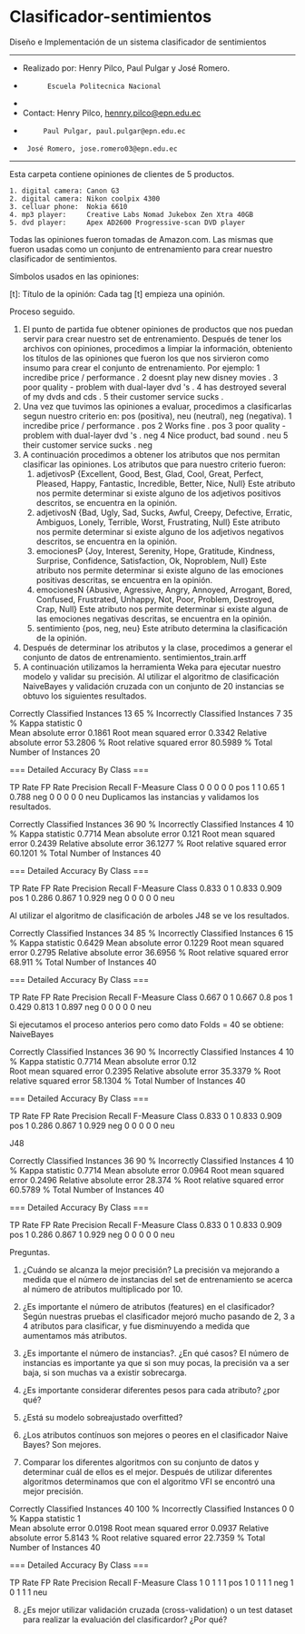# Clasificador-sentimientos
                         
Diseño e Implementación de un sistema clasificador de sentimientos
 *****************************************************************************
* Realizado por: Henry Pilco, Paul Pulgar y José Romero.
*			Escuela Politecnica Nacional
*
* Contact: Henry Pilco, hennry.pilco@epn.edu.ec 
*          Paul Pulgar, paul.pulgar@epn.edu.ec
*	   José Romero, jose.romero03@epn.edu.ec
*****************************************************************************

Esta carpeta contiene opiniones de clientes de 5 productos.

	1. digital camera: Canon G3
	2. digital camera: Nikon coolpix 4300
	3. celluar phone:  Nokia 6610
	4. mp3 player:     Creative Labs Nomad Jukebox Zen Xtra 40GB
	5. dvd player:     Apex AD2600 Progressive-scan DVD player

Todas las opiniones fueron tomadas de Amazon.com. Las mismas que fueron usadas
como un conjunto de entrenamiento para crear nuestro clasificador de sentimientos.

Símbolos usados en las opiniones: 

  [t]: Título de la opinión: Cada tag [t] empieza una opinión. 

Proceso seguido.

1. El punto de partida fue obtener opiniones de productos que nos puedan servir para crear nuestro set de entrenamiento.
   Después de tener los archivos con opiniones, procedimos a limpiar la información, obteniento los títulos de las opiniones que fueron
   los que nos sirvieron como insumo para crear el conjunto de entrenamiento. Por ejemplo:
	1 incredibe price / performance . 
	2 doesnt play new disney movies . 
	3 poor quality - problem with dual-layer dvd 's . 
	4 has destroyed several of my dvds and cds . 
	5 their customer service sucks . 
2. Una vez que tuvimos las opiniones a evaluar, procedimos a clasificarlas segun nuestro criterio en: pos (positiva), neu (neutral), neg (negativa).
	1 incredibe price / performance . pos
	2 Works fine . pos
	3 poor quality - problem with dual-layer dvd 's . neg
	4 Nice product, bad sound . neu
	5 their customer service sucks . neg
3. A continuación procedimos a obtener los atributos que nos permitan clasificar las opiniones. Los atributos que para nuestro criterio fueron:
	1. adjetivosP {Excellent, Good, Best, Glad, Cool, Great, Perfect, Pleased, Happy, Fantastic, Incredible, Better, Nice, Null}
	   Este atributo nos permite determinar si existe alguno de los adjetivos positivos descritos, se encuentra en la opinión.
	2. adjetivosN {Bad, Ugly, Sad, Sucks, Awful, Creepy, Defective, Erratic, Ambiguos, Lonely, Terrible, Worst, Frustrating, Null}
	   Este atributo nos permite determinar si existe alguno de los adjetivos negativos descritos, se encuentra en la opinión.
	3. emocionesP {Joy, Interest, Serenity, Hope, Gratitude, Kindness, Surprise, Confidence, Satisfaction, Ok, Noproblem, Null} 
	   Este atributo nos permite determinar si existe alguno de las emociones positivas descritas, se encuentra en la opinión.
	4. emocionesN {Abusive, Agressive, Angry, Annoyed, Arrogant, Bored, Confused, Frustrated, Unhappy, Not, Poor, Problem, Destroyed, Crap, Null}
	   Este atributo nos permite determinar si existe alguna de las emociones negativas descritas, se encuentra en la opinión.
	5. sentimiento {pos, neg, neu}
	   Este atributo determina la clasificación de la opinión.
4. Después de determinar los atributos y la clase, procedimos a generar el conjunto de datos de entrenamiento. sentimientos_train.arff
5. A continuación utilizamos la herramienta Weka para ejecutar nuestro modelo y validar su precisión.
	Al utilizar el algoritmo de clasificación NaiveBayes y validación cruzada con un conjunto de 20 instancias se obtuvo los siguientes resultados.

Correctly Classified Instances          13               65      %
Incorrectly Classified Instances         7               35      %
Kappa statistic                          0     
Mean absolute error                      0.1861
Root mean squared error                  0.3342
Relative absolute error                 53.2806 %
Root relative squared error             80.5989 %
Total Number of Instances               20     

=== Detailed Accuracy By Class ===

TP Rate   FP Rate   Precision   Recall  F-Measure   Class
  0         0          0         0         0        pos
  1         1          0.65      1         0.788    neg
  0         0          0         0         0        neu
	Duplicamos las instancias y validamos los resultados.

Correctly Classified Instances          36               90      %
Incorrectly Classified Instances         4               10      %
Kappa statistic                          0.7714
Mean absolute error                      0.121 
Root mean squared error                  0.2439
Relative absolute error                 36.1277 %
Root relative squared error             60.1201 %
Total Number of Instances               40     

=== Detailed Accuracy By Class ===

TP Rate   FP Rate   Precision   Recall  F-Measure   Class
  0.833     0          1         0.833     0.909    pos
  1         0.286      0.867     1         0.929    neg
  0         0          0         0         0        neu

Al utilizar el algoritmo de clasificación de arboles J48 se ve los resultados.

Correctly Classified Instances          34               85      %
Incorrectly Classified Instances         6               15      %
Kappa statistic                          0.6429
Mean absolute error                      0.1229
Root mean squared error                  0.2795
Relative absolute error                 36.6956 %
Root relative squared error             68.911  %
Total Number of Instances               40     

=== Detailed Accuracy By Class ===

TP Rate   FP Rate   Precision   Recall  F-Measure   Class
  0.667     0          1         0.667     0.8      pos
  1         0.429      0.813     1         0.897    neg
  0         0          0         0         0        neu

Si ejecutamos el proceso anterios pero como dato Folds = 40 se obtiene:
NaiveBayes


Correctly Classified Instances          36               90      %
Incorrectly Classified Instances         4               10      %
Kappa statistic                          0.7714
Mean absolute error                      0.12  
Root mean squared error                  0.2395
Relative absolute error                 35.3379 %
Root relative squared error             58.1304 %
Total Number of Instances               40     

=== Detailed Accuracy By Class ===

TP Rate   FP Rate   Precision   Recall  F-Measure   Class
  0.833     0          1         0.833     0.909    pos
  1         0.286      0.867     1         0.929    neg
  0         0          0         0         0        neu

J48


Correctly Classified Instances          36               90      %
Incorrectly Classified Instances         4               10      %
Kappa statistic                          0.7714
Mean absolute error                      0.0964
Root mean squared error                  0.2496
Relative absolute error                 28.374  %
Root relative squared error             60.5789 %
Total Number of Instances               40     

=== Detailed Accuracy By Class ===

TP Rate   FP Rate   Precision   Recall  F-Measure   Class
  0.833     0          1         0.833     0.909    pos
  1         0.286      0.867     1         0.929    neg
  0         0          0         0         0        neu

Preguntas.

1. ¿Cuándo se alcanza la mejor precisión?
	La precisión va mejorando a medida que el número de instancias del set de entrenamiento se acerca al número de atributos multiplicado por 10.
2. ¿Es importante el número de atributos (features) en el clasificador?
	Según nuestras pruebas el clasificador mejoró mucho pasando de 2, 3 a 4 atributos para clasificar, y fue disminuyendo a medida que aumentamos más atributos.
3. ¿Es importante el número de instancias?. ¿En qué casos?
	El número de instancias es importante ya que si son muy pocas, la precisión va a ser baja, si son muchas va a existir sobrecarga. 
4. ¿Es importante considerar diferentes pesos para cada atributo? ¿por qué?

5. ¿Está su modelo sobreajustado overfitted?

6. ¿Los atributos contínuos son mejores o peores en el clasificador Naive Bayes?
	Son mejores.
7. Comparar los diferentes algoritmos con su conjunto de datos y determinar cuál de ellos es el mejor.
	Después de utilizar diferentes algoritmos determinamos que con el algoritmo VFI se encontró una mejor precisión.

Correctly Classified Instances          40              100      %
Incorrectly Classified Instances         0                0      %
Kappa statistic                          1     
Mean absolute error                      0.0198
Root mean squared error                  0.0937
Relative absolute error                  5.8143 %
Root relative squared error             22.7359 %
Total Number of Instances               40     

=== Detailed Accuracy By Class ===

TP Rate   FP Rate   Precision   Recall  F-Measure   Class
  1         0          1         1         1        pos
  1         0          1         1         1        neg
  1         0          1         1         1        neu

8. ¿Es mejor utilizar validación cruzada (cross-validation) o un test dataset para realizar la evaluación del clasificardor? ¿Por qué?
